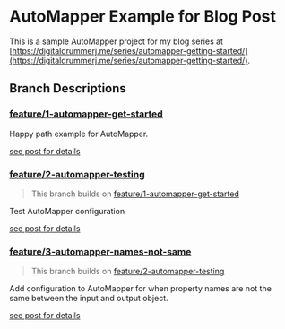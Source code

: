 # AutoMapper Example for Blog Post

This is a sample AutoMapper project for my blog series at [https://digitaldrummerj.me/series/automapper-getting-started/](https://digitaldrummerj.me/series/automapper-getting-started/).

## Branch Descriptions

### [feature/1-automapper-get-started](https://github.com/digitaldrummerj/aspnet-core-automapper-example/tree/feature/1-automapper-get-started)

Happy path example for AutoMapper.

[see post for details](https://digitaldrummerj.me/aspnet-core-automapper/)

### [feature/2-automapper-testing](https://github.com/digitaldrummerj/aspnet-core-automapper-example/tree/feature/2-automapper-testing)

> This branch builds on [feature/1-automapper-get-started](https://github.com/digitaldrummerj/aspnet-core-automapper-example/tree/feature/1-automapper-get-started)

Test AutoMapper configuration

[see post for details](https://digitaldrummerj.me/aspnet-core-automapper-testing/)

### [feature/3-automapper-names-not-same](https://github.com/digitaldrummerj/aspnet-core-automapper-example/tree/feature/2-automapper-names-not-same)

> This branch builds on [feature/2-automapper-testing](https://github.com/digitaldrummerj/aspnet-core-automapper-example/tree/feature/2-automapper-testing)

Add configuration to AutoMapper for when property names are not the same between the input and output object.

[see post for details](https://digitaldrummerj.me/aspnet-core-automapper-testing/)
